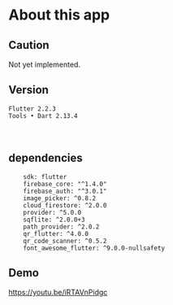 # About this app

## Caution
Not yet implemented.

## Version
```
Flutter 2.2.3
Tools • Dart 2.13.4
```
　
## dependencies
```
    sdk: flutter
    firebase_core: "^1.4.0"
    firebase_auth: "^3.0.1"
    image_picker: ^0.8.2
    cloud_firestore: ^2.0.0
    provider: ^5.0.0
    sqflite: ^2.0.0+3
    path_provider: ^2.0.2
    qr_flutter: ^4.0.0
    qr_code_scanner: ^0.5.2
    font_awesome_flutter: ^9.0.0-nullsafety
```

## Demo
https://youtu.be/iRTAVnPidgc

